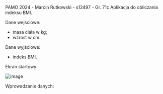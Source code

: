 PAMO 2024 - Marcin Rutkowski - s12497 - Gr. 71c
Aplikacja do obliczania indeksu BMI.

Dane wejściowe: 
  - masa ciała w kg;
  - wzrost w cm.

Dane wyjściowe: 
  - indeks BMI.

Ekran startowy:

![image](https://github.com/rutkowsm/bmi_calculator/assets/37616390/b1bfcf99-03ca-4571-a014-6c44a5469324)

Wprowadzanie danych:


